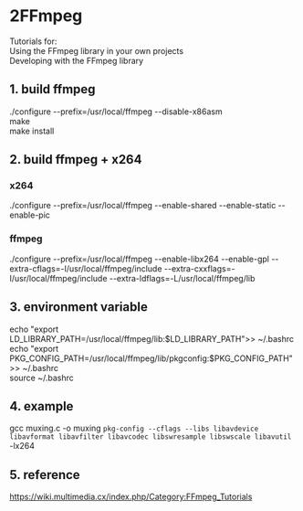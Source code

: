 # 2FFmpeg

Tutorials for:  
  Using the FFmpeg library in your own projects  
  Developing with the FFmpeg library


## 1. build ffmpeg
./configure --prefix=/usr/local/ffmpeg --disable-x86asm  
make  
make install

## 2. build ffmpeg + x264
### x264
./configure --prefix=/usr/local/ffmpeg --enable-shared --enable-static --enable-pic

### ffmpeg
./configure --prefix=/usr/local/ffmpeg --enable-libx264 --enable-gpl --extra-cflags=-I/usr/local/ffmpeg/include --extra-cxxflags=-I/usr/local/ffmpeg/include --extra-ldflags=-L/usr/local/ffmpeg/lib

## 3. environment variable
echo "export LD_LIBRARY_PATH=/usr/local/ffmpeg/lib:$LD_LIBRARY_PATH">> ~/.bashrc  
echo "export PKG_CONFIG_PATH=/usr/local/ffmpeg/lib/pkgconfig:$PKG_CONFIG_PATH">> ~/.bashrc  
source ~/.bashrc  

## 4. example
gcc muxing.c -o muxing `pkg-config --cflags --libs libavdevice libavformat libavfilter libavcodec libswresample libswscale libavutil` -lx264

## 5. reference
https://wiki.multimedia.cx/index.php/Category:FFmpeg_Tutorials
